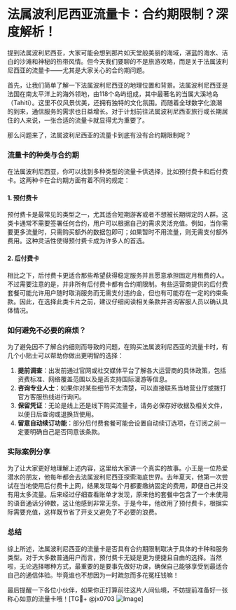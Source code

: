 # 法属波利尼西亚流量卡：合约期限制？深度解析！

提到法属波利尼西亚，大家可能会想到那片如天堂般美丽的海域，湛蓝的海水、洁白的沙滩和神秘的热带风情。但今天我们要聊的不是旅游攻略，而是关于法属波利尼西亚的流量卡——尤其是大家关心的合约期问题。

首先，让我们简单了解一下法属波利尼西亚的地理位置和背景。法属波利尼西亚是法国在南太平洋上的海外领地，由118个岛屿组成，其中最著名的当属大溪地岛（Tahiti）。这里不仅风景优美，还拥有独特的文化氛围。而随着全球数字化浪潮的到来，通信服务的需求也日益增长。对于计划前往法属波利尼西亚旅行或长期居住的人来说，一张合适的流量卡就显得尤为重要了。

那么问题来了，法属波利尼西亚的流量卡到底有没有合约期限制呢？

### 流量卡的种类与合约期

在法属波利尼西亚，你可以找到多种类型的流量卡供选择，比如预付费卡和后付费卡。这两种卡在合约期方面有着不同的规定：

#### 1. 预付费卡
预付费卡是最常见的类型之一，尤其适合短期游客或者不想被长期绑定的人群。这类卡通常不需要签署任何合约，用户可以根据自己的需求灵活充值。例如，当你需要更多流量时，只需购买额外的数据包即可；如果暂时不用流量，则无需支付额外费用。这种灵活性使得预付费卡成为许多人的首选。

#### 2. 后付费卡
相比之下，后付费卡更适合那些希望获得稳定服务并且愿意承担固定月租费的人。不过需要注意的是，并非所有后付费卡都有合约期限制。有些运营商提供的后付费套餐可能允许用户随时取消服务而无需支付违约金，但也有可能存在一定的约束条款。因此，在选择此类卡片之前，建议仔细阅读相关条款并咨询客服人员以确认具体情况。

### 如何避免不必要的麻烦？

为了避免因不了解合约细则而导致的问题，在购买法属波利尼西亚的流量卡时，有几个小贴士可以帮助你做出更明智的选择：

1. **提前调查**：出发前通过官网或社交媒体平台了解各大运营商的具体政策，包括资费标准、网络覆盖范围以及是否支持国际漫游等信息。
2. **咨询专业人士**：如果你对某些细节不太清楚，可以直接联系当地营业厅或拨打官方客服热线进行询问。
3. **保留凭证**：无论是线上还是线下购买流量卡，请务必保存好收据及相关文件，以便日后查询或退换货使用。
4. **留意自动续订功能**：部分后付费套餐可能会设置自动续订选项，在订阅之前一定要明确自己是否同意该条款。

### 实际案例分享

为了让大家更好地理解上述内容，这里给大家讲一个真实的故事。小王是一位热爱潜水的朋友，他每年都会去法属波利尼西亚探索海底世界。去年夏天，他第一次尝试在当地使用后付费卡上网，结果发现每个月都要缴纳固定的费用，即便自己并没有用太多流量。后来经过仔细查看账单才发现，原来他的套餐中包含了一个未使用的语音通话分钟数，这让他感到非常无奈。于是今年，他改用了预付费卡，根据实际需要充值，这样既节省了开支又避免了不必要的浪费。

### 总结

综上所述，法属波利尼西亚的流量卡是否具有合约期限制取决于具体的卡种和服务类型。对于大多数普通用户而言，预付费卡无疑是更为便捷且自由的选择。当然啦，无论选择哪种方式，最重要的是要事先做好功课，确保自己能够享受到最适合自己的通信体验。毕竟谁也不想因为一时疏忽而多花冤枉钱嘛！

最后提醒一下各位小伙伴，如果你正打算前往这片人间仙境，不妨提前准备好一张称心如意的流量卡哦！[TG💪+ @jx0703 ![Image](https://github.com/user-attachments/assets/dbca1d08-cadb-493c-b0ec-ad6f7a83f270)]